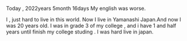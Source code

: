 Today , 2022years 5month 16days
My english was worse.

I , just hard to live in this world.
Now I live in Yamanashi Japan.And now I was 20 years old.
I was in grade 3 of my college , and i have 1 and half years until finish my college studing .
I was hard live in japan.
